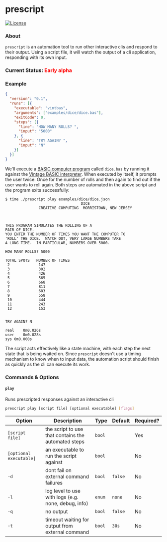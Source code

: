 # prescript
[![License](https://img.shields.io/github/license/rjnienaber/prescript)]()

### About
`prescript` is an automation tool to run other interactive clis and respond to their output. Using 
a script file, it will watch the output of a cli application, responding with its own input. 

### Current Status: <span style="color: red; font-weight: bold">Early alpha</span>

### Example

```json
{
  "version": "0.1",
  "runs": [{
    "executable": "vintbas",
    "arguments": ["examples/dice/dice.bas"],
    "exitCode": 0,
    "steps": [{
      "line": "HOW MANY ROLLS? ",
      "input": "5000"
    }, {
      "line": "TRY AGAIN? ",
      "input": "N"
    }]
  }]
}
```

We'll execute a [BASIC computer program](https://github.com/coding-horror/basic-computer-games/tree/main/33%20Dice) 
called `dice.bas` by running it against the [Vintage BASIC interpreter](http://www.vintage-basic.net/download.html).
When executed by itself, it prompts the user twice: Once for the number of rolls and then again
to find out if the user wants to roll again. Both steps are automated in the above script and
the program exits successfully:

```
$ time ./prescript play examples/dice/dice.json 
                                  DICE
               CREATIVE COMPUTING  MORRISTOWN, NEW JERSEY



THIS PROGRAM SIMULATES THE ROLLING OF A
PAIR OF DICE.
YOU ENTER THE NUMBER OF TIMES YOU WANT THE COMPUTER TO
'ROLL' THE DICE.  WATCH OUT, VERY LARGE NUMBERS TAKE
A LONG TIME.  IN PARTICULAR, NUMBERS OVER 5000.

HOW MANY ROLLS? 5000

TOTAL SPOTS   NUMBER OF TIMES
 2             147 
 3             302 
 4             426 
 5             565 
 6             668 
 7             811 
 8             683 
 9             558 
 10            444 
 11            243 
 12            153 


TRY AGAIN? N

real	0m0.026s
user	0m0.028s
sys	0m0.000s
```

The script acts effectively like a state machine, with each step the next state that is being 
waited on. Since `prescript` doesn't use a timing mechanism to know when to input data, the 
automation script should finish as quickly as the cli can execute its work.

### Commands & Options
#### `play`

Runs prescripted responses against an interactive cli

```bash
prescript play [script file] [optional executable] [flags]
```

| Option | Description                                                               | Type   | Default | Required? |
| ------ | ------------------------------------------------------------------------- | ------ | ------- | --------- |
| `[script file]`         | the script to use that contains the automated steps      | `bool` |         | Yes       |
| `[optional executable]` | an executable to run the script against                  | `bool` |         | No        |
| `-d`                    | dont fail on external command failures                   | `bool` | `false` | No        |
| `-l`                    | log level to use with logs (e.g. none, debug, info)      | `enum` | `none`  | No        |
| `-q`                    | no output                                                | `bool` | `false` | No        |
| `-t`                    | timeout waiting for output from external command         | `bool` | `30s  ` | No        |
